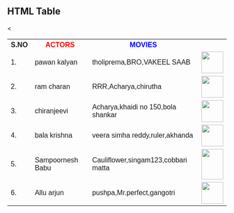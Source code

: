 <!DOCTYPE html>
<html>
<head>
<style>
table {
  font-family: arial, sans-serif;
  border-collapse: collapse;
  width: 100%;
}

td, th {
  border: 1px solid #dddddd;
  text-align: left;
  padding: 8px;
}

tr:nth-child(even) {
  background-color: #dddddd;
}
</style>
</head>
<body>

<h2>HTML Table</h2>

<table>
  <tr>
    <th>S.NO</th>
    <th style=color:red;>ACTORS</th>
    <th style=color:blue;>MOVIES<th>
  </tr>
  <tr>
      <td>1.</td>
    <td>pawan kalyan</td>
    <td>tholiprema,BRO,VAKEEL SAAB</td>
    <td><a href="https://en.wikipedia.org/wiki/Pawan_Kalyan"><img src="C:\Users\kharthik\Downloads\PSPK.jpg" width="50" height ="50"></a>  </td>
	<
  </tr>
  <tr>
      <td>2.</td>
    <td>ram charan</td>
    <td>RRR,Acharya,chirutha</td>
	<td><a href="https://en.wikipedia.org/wiki/Ram_Charan"><img src="C:\Users\kharthik\Downloads\rc.jpg" width="50" height ="50"></a> </td>
  </tr>
  <td>3.</td>
    <td>chiranjeevi</td>
    <td>Acharya,khaidi no 150,bola shankar</td>
    <td><a href="https://en.wikipedia.org/wiki/Chiranjeevi"><img src="C:\Users\kharthik\Downloads\chiranjeevi.jpg" width="50" height="50"></a> </td>
  </tr>
  <td>4.</td>
    <td>bala krishna</td>
    <td>veera simha reddy,ruler,akhanda</td>
    <td><a href="https://en.wikipedia.org/wiki/Nandamuri_Balakrishna"><img src="C:\Users\kharthik\Downloads\BALAYYA.jpg" width="50" height="50"></a> </td>
  </tr>
      <td>5.</td>
	   <td>Sampoornesh Babu</td>
    <td>Cauliflower,singam123,cobbari matta</td>
    <td><a href="https://en.wikipedia.org/wiki/Sampoornesh_Babu"><img src="C:\Users\kharthik\Downloads\sampu.jpg" width="50" height="70"></a> </td>
  </tr>
   <td>6.</td>
	   <td>Allu arjun</td>
    <td>pushpa,Mr.perfect,gangotri</td>
    <td><a href="https://en.wikipedia.org/wiki/Allu_Arjun"><img src="C:\Users\kharthik\Downloads\allu.jpg" width="50" height="50"></a> </td>
	
  </tr>
</table>

</body>
</html>

